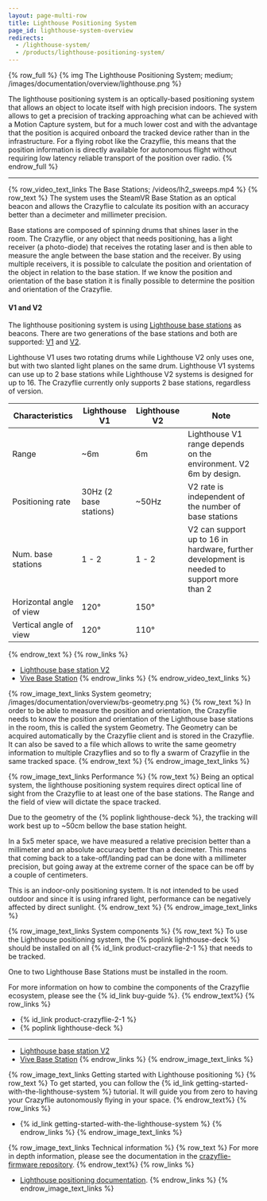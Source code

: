 ```yaml
---
layout: page-multi-row
title: Lighthouse Positioning System
page_id: lighthouse-system-overview
redirects:
  - /lighthouse-system/
  - /products/lighthouse-positioning-system/
---
```


{% row_full %}
{% img The Lighthouse Positioning System; medium; /images/documentation/overview/lighthouse.png %}

The lighthouse positioning system is an optically-based positioning system that allows an object to locate itself with high precision indoors. The system allows to get a precision of tracking approaching what can be achieved with a Motion Capture system, but for a much lower cost and with the advantage that the position is acquired onboard the tracked device rather than in the infrastructure.
For a flying robot like the Crazyflie, this means that the position information is directly available for autonomous flight without requiring low latency reliable transport of the position over radio.
{% endrow_full %}

---

{% row_video_text_links The Base Stations; /videos/lh2_sweeps.mp4 %}
{% row_text %}
The system uses the SteamVR Base Station as an optical beacon and allows the Crazyflie to calculate its position with an accuracy better than a decimeter and millimeter precision.

Base stations are composed of spinning drums that shines laser in the room.
The Crazyflie, or any object that needs positioning, has a light receiver (a photo-diode) that receives the rotating laser and is then able to measure the angle between the base station and the receiver.
By using multiple receivers, it is possible to calculate the position and orientation of the object in relation to the base station. If we know the position and
orientation of the base station it is finally possible to determine the position and orientation of the Crazyflie.

#### V1 and V2

The lighthouse positioning system is using [Lighthouse base stations](https://store.bitcraze.io/products/lighthouse-v2-base-station) as beacons.
There are two generations of the base stations and both are supported: [V1](https://www.vive.com/eu/accessory/base-station/) and [V2](https://store.bitcraze.io/products/lighthouse-v2-base-station).

Lighthouse V1 uses two rotating drums while Lighthouse V2 only uses one, but with two slanted light planes on the same drum. Lighthouse V1 systems
can use up to 2 base stations while Lighthouse V2 systems is designed for up to 16. The Crazyflie currently only supports 2 base stations,
regardless of version.

| Characteristics          | Lighthouse V1          | Lighthouse V2 | Note                                                                                      |
|--------------------------|------------------------|---------------|-------------------------------------------------------------------------------------------|
| Range                    | ~6m                    | 6m            | Lighthouse V1 range depends on the environment. V2 6m by design.                          |
| Positioning rate         | 30Hz (2 base stations) | ~50Hz         | V2 rate is independent of the number of base stations                                     |
| Num. base stations       | 1 - 2                  | 1 - 2         | V2 can support up to 16 in hardware, further development is needed to support more than 2 |
| Horizontal angle of view | 120°                   | 150°          |                                                                                           |
| Vertical angle of view   | 120°                   | 110°          |                                                                                           |

{% endrow_text %}
{% row_links %}
* [Lighthouse base station V2](https://store.bitcraze.io/products/lighthouse-v2-base-station)
* [Vive Base Station](https://www.vive.com/eu/accessory/base-station/)
{% endrow_links %}
{% endrow_video_text_links %}


{% row_image_text_links System geometry; /images/documentation/overview/bs-geometry.png %}
{% row_text %}
In order to be able to measure the position and orientation, the Crazyflie needs to know the position and orientation of the Lighthouse base stations in the room,
this is called the system Geometry. The Geometry can be acquired automatically by the Crazyflie client and is stored in the Crazyflie.
It can also be saved to a file which allows to write the same geometry information to multiple Crazyflies and so to fly a swarm of Crazyflie in the same tracked space.
{% endrow_text %}
{% endrow_image_text_links %}


{% row_image_text_links Performance %}
{% row_text %}
Being an optical system, the lighthouse positioning system requires direct optical line of sight from the Crazyflie to at least one of the base stations.
The Range and the field of view will dictate the space tracked.

Due to the geometry of the {% poplink lighthouse-deck %}, the tracking will work best up to ~50cm bellow the base station height.

In a 5x5 meter space, we have measured a relative precision better than a millimeter and an absolute accuracy better than a decimeter.
This means that coming back to a take-off/landing pad can be done with a millimeter precision, but going away at the extreme corner of the space can be off by a couple of centimeters.

This is an indoor-only positioning system.
It is not intended to be used outdoor and since it is using infrared light, performance can be negatively affected by direct sunlight.
{% endrow_text %}
{% endrow_image_text_links %}

{% row_image_text_links System components %}
{% row_text %}
To use the Lighthouse positioning system, the {% poplink lighthouse-deck %}
should be installed on all {% id_link product-crazyflie-2-1 %} that needs to be tracked.

One to two Lighthouse Base Stations must be installed in the room.

For more information on how to combine the components of the Crazyflie ecosystem, please see the {% id_link buy-guide %}.
{% endrow_text%}
{% row_links %}
* {% id_link product-crazyflie-2-1 %}
* {% poplink lighthouse-deck %}

----

* [Lighthouse base station V2](https://store.bitcraze.io/products/lighthouse-v2-base-station)
* [Vive Base Station](https://www.vive.com/eu/accessory/base-station/)
{% endrow_links %}
{% endrow_image_text_links %}

{% row_image_text_links Getting started with Lighthouse positioning %}
{% row_text %}
To get started, you can follow the {% id_link getting-started-with-the-lighthouse-system %} tutorial.
It will guide you from zero to having your Crazyflie autonomously flying in your space.
{% endrow_text%}
{% row_links %}
* {% id_link getting-started-with-the-lighthouse-system %}
{% endrow_links %}
{% endrow_image_text_links %}

{% row_image_text_links Technical information %}
{% row_text %}
For more in depth information, please see the documentation in the [crazyflie-firmware repository](/documentation/repository/crazyflie-firmware/master/functional-areas/lighthouse/).
{% endrow_text%}
{% row_links %}
* [Lighthouse positioning documentation](/documentation/repository/crazyflie-firmware/master/functional-areas/lighthouse/).
{% endrow_links %}
{% endrow_image_text_links %}
